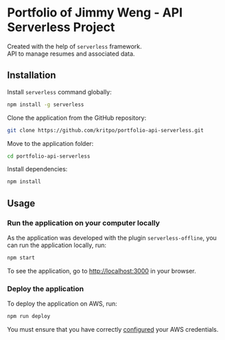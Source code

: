 # Portfolio of Jimmy Weng - API Serverless Project

Created with the help of `serverless` framework.\
API to manage resumes and associated data.

## Installation

Install `serverless` command globally:

```sh
npm install -g serverless
```

Clone the application from the GitHub repository:

```sh
git clone https://github.com/kritpo/portfolio-api-serverless.git
```

Move to the application folder:

```sh
cd portfolio-api-serverless
```

Install dependencies:

```sh
npm install
```

## Usage

### Run the application on your computer locally

As the application was developed with the plugin `serverless-offline`, you can run the application locally, run:

```sh
npm start
```

To see the application, go to [http://localhost:3000](http://localhost:3000) in your browser.

### Deploy the application

To deploy the application on AWS, run:

```sh
npm run deploy
```

You must ensure that you have correctly [configured](https://www.serverless.com/framework/docs/providers/aws/guide/credentials/) your AWS credentials.
